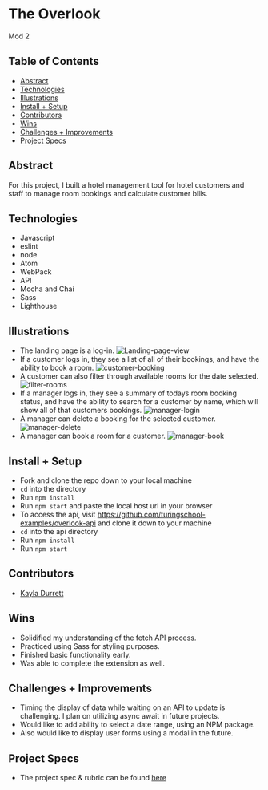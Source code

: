 # The Overlook
Mod 2

## Table of Contents
  - [Abstract](#abstract)
  - [Technologies](#technologies)
  - [Illustrations](#illustrations)
  - [Install + Setup](#set-up)
  - [Contributors](#contributors)
  - [Wins](#wins)
  - [Challenges + Improvements](#challenges-+-Improvements)
  - [Project Specs](#project-specs)

## Abstract
For this project, I built a hotel management tool for hotel customers and staff to manage room bookings and calculate customer bills.

## Technologies
  - Javascript
  - eslint
  - node
  - Atom
  - WebPack
  - API
  - Mocha and Chai
  - Sass
  - Lighthouse

## Illustrations

 - The landing page is a log-in.
 ![Landing-page-view](https://media.giphy.com/media/nmV088LcX77PuZDwBF/giphy.gif)
 - If a customer logs in, they see a list of all of their bookings, and have the ability to book a room.
 ![customer-booking](https://media.giphy.com/media/uIiQmC8atwIJgwBYnM/giphy.gif)
 - A customer can also filter through available rooms for the date selected.
 ![filter-rooms](https://media.giphy.com/media/B5jowbyQnajo5JWOhB/giphy.gif)
 - If a manager logs in, they see a summary of todays room booking status, and have the ability to search for a customer by name, which will show all of that customers bookings.
 ![manager-login](https://media.giphy.com/media/ncEnuouNrZc1EhllHN/giphy.gif)
 - A manager can delete a booking for the selected customer.
 ![manager-delete](https://media.giphy.com/media/vOQOFmZLeBZrJ7KD4C/giphy.gif)
 - A manager can book a room for a customer.
 ![manager-book]()
 
## Install + Setup
  - Fork and clone the repo down to your local machine
  - `cd` into the directory
  - Run `npm install`
  - Run `npm start` and paste the local host url in your browser
  - To access the api, visit https://github.com/turingschool-examples/overlook-api and clone it down to your machine
  - `cd` into the api directory
  - Run `npm install`
  - Run `npm start`

## Contributors
  - [Kayla Durrett](https://github.com/krdurrett)
  
## Wins
  - Solidified my understanding of the fetch API process.
  - Practiced using Sass for styling purposes.
  - Finished basic functionality early.
  - Was able to complete the extension as well.

## Challenges + Improvements
  - Timing the display of data while waiting on an API to update is challenging. I plan on utilizing async await in future projects.
  - Would like to add ability to select a date range, using an NPM package.
  - Also would like to display user forms using a modal in the future.

## Project Specs
  - The project spec & rubric can be found [here](https://frontend.turing.edu/projects/overlook.html)
